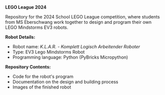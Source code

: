 **LEGO League 2024**

Repository for the 2024 School LEGO League competition, where students from MS Eberschwang work together to design and program their own LEGO Mindstorms EV3 robots.

**Robot Details:**
* Robot name: *K.L.A.R. - Komplett Logisch Arbeitender Roboter*
* Type: EV3 Lego Mindstorms Robot
* Programming language: Python (PyBricks Micropython)

**Repository Contents:**
- Code for the robot's program
- Documentation on the design and building process
- Images of the finished robot
